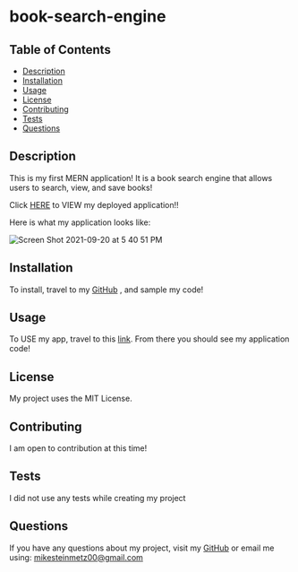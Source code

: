# book-search-engine

## Table of Contents

- [Description](#description)
- [Installation](#installation)
- [Usage](#usage)
- [License](#license)
- [Contributing](#contributing)
- [Tests](#tests)
- [Questions](#questions)

## Description
This is my first MERN application! It is a book search engine that allows users to search, view, and save books!

Click [HERE](https://boiling-beyond-49891.herokuapp.com/) to VIEW my deployed application!!

Here is what my application looks like:


![Screen Shot 2021-09-20 at 5 40 51 PM](https://user-images.githubusercontent.com/77464741/134085976-a2aef302-9f39-4e62-87ce-ac2b24b14aed.png)


## Installation
To install, travel to my [GitHub](https://github.com/mgsteinmetz) , and sample my code! 

## Usage 
To USE my app, travel to this [link](https://mgsteinmetz.github.io/book-search-engine/). From there you should see my application code!

## License
My project uses the MIT License.

## Contributing
I am open to contribution at this time!

## Tests
I did not use any tests while creating my project

## Questions
If you have any questions about my project, visit my [GitHub](https://github.com/mgsteinmetz) 
or email me using: mikesteinmetz00@gmail.com
